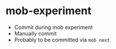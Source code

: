 # mob-experiment

* Commit during mob experiment
* Manually commit
* Probably to be committed via `mob next`
